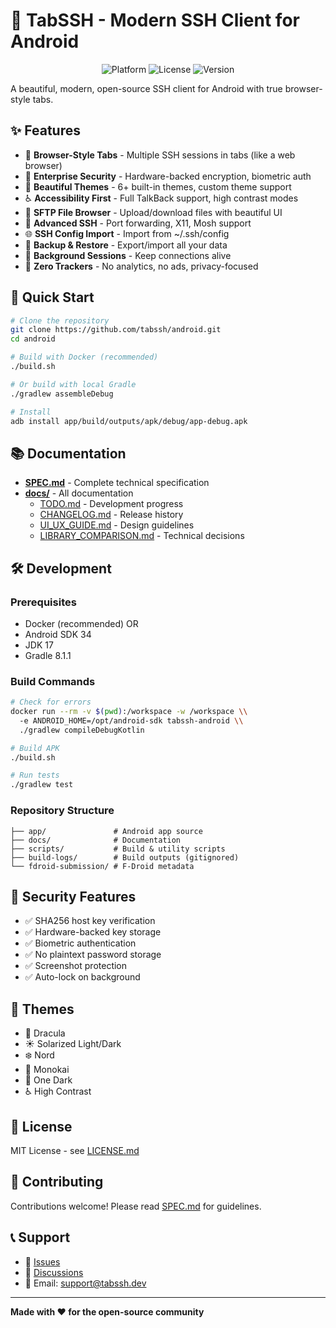 # 📱 TabSSH - Modern SSH Client for Android

<p align="center">
  <img src="https://img.shields.io/badge/Platform-Android-green.svg" alt="Platform">
  <img src="https.shields.io/badge/License-MIT-blue.svg" alt="License">
  <img src="https://img.shields.io/badge/Version-1.0.0-orange.svg" alt="Version">
</p>

A beautiful, modern, open-source SSH client for Android with true browser-style tabs.

## ✨ Features

- 📑 **Browser-Style Tabs** - Multiple SSH sessions in tabs (like a web browser)
- 🔐 **Enterprise Security** - Hardware-backed encryption, biometric auth
- 🎨 **Beautiful Themes** - 6+ built-in themes, custom theme support
- ♿ **Accessibility First** - Full TalkBack support, high contrast modes
- 📁 **SFTP File Browser** - Upload/download files with beautiful UI
- 🔑 **Advanced SSH** - Port forwarding, X11, Mosh support
- 🌐 **SSH Config Import** - Import from ~/.ssh/config
- 💾 **Backup & Restore** - Export/import all your data
- 🔔 **Background Sessions** - Keep connections alive
- 🎯 **Zero Trackers** - No analytics, no ads, privacy-focused

## 🚀 Quick Start

```bash
# Clone the repository
git clone https://github.com/tabssh/android.git
cd android

# Build with Docker (recommended)
./build.sh

# Or build with local Gradle
./gradlew assembleDebug

# Install
adb install app/build/outputs/apk/debug/app-debug.apk
```

## 📚 Documentation

- **[SPEC.md](SPEC.md)** - Complete technical specification
- **[docs/](docs/)** - All documentation
  - [TODO.md](docs/TODO.md) - Development progress
  - [CHANGELOG.md](docs/CHANGELOG.md) - Release history
  - [UI_UX_GUIDE.md](docs/UI_UX_GUIDE.md) - Design guidelines
  - [LIBRARY_COMPARISON.md](docs/LIBRARY_COMPARISON.md) - Technical decisions

## 🛠️ Development

### Prerequisites
- Docker (recommended) OR
- Android SDK 34
- JDK 17
- Gradle 8.1.1

### Build Commands
```bash
# Check for errors
docker run --rm -v $(pwd):/workspace -w /workspace \\
  -e ANDROID_HOME=/opt/android-sdk tabssh-android \\
  ./gradlew compileDebugKotlin

# Build APK
./build.sh

# Run tests
./gradlew test
```

### Repository Structure
```
├── app/               # Android app source
├── docs/              # Documentation
├── scripts/           # Build & utility scripts
├── build-logs/        # Build outputs (gitignored)
└── fdroid-submission/ # F-Droid metadata
```

## 🔐 Security Features

- ✅ SHA256 host key verification
- ✅ Hardware-backed key storage
- ✅ Biometric authentication
- ✅ No plaintext password storage
- ✅ Screenshot protection
- ✅ Auto-lock on background

## 🎨 Themes

- 🦇 Dracula
- ☀️ Solarized Light/Dark
- ❄️ Nord
- 🌲 Monokai
- 🎯 One Dark
- ♿ High Contrast

## 📜 License

MIT License - see [LICENSE.md](LICENSE.md)

## 🤝 Contributing

Contributions welcome! Please read [SPEC.md](SPEC.md) for guidelines.

## 📞 Support

- 🐛 [Issues](https://github.com/tabssh/android/issues)
- 💬 [Discussions](https://github.com/tabssh/android/discussions)
- 📧 Email: support@tabssh.dev

---

**Made with ❤️ for the open-source community**
